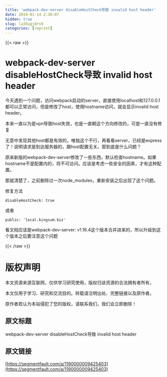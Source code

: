 ```yaml
---
title: 'webpack-dev-server disableHostCheck导致 invalid host header' 
date: 2019-01-14 2:30:07
hidden: true
slug: la35ugjdrs9
categories: [reprint]
---
```


{{< raw >}}

                    
<h1 id="articleHeader0">webpack-dev-server disableHostCheck导致 invalid host header</h1>
<p>今天遇到一个问题，访问webpack启动的server，直接使用localhost和127.0.0.1都可以正常访问，但是修改了host，使用hostname访问，就会显示invalid host header。</p>
<p>本来一直以为是vpn导致host失效，也是一直朝这个方向修改的，可是一直没有修复</p>
<p>无意中发现其他host都是有效的，唯独这个不行，再看看server，已经是express了！说明请求是到达服务器的，跟host配置无关。那到底是什么问题？</p>
<p>原来新版的webpack-dev-server修改了一些东西，默认检查hostname。如果hostname不是配置内的，将不可访问。应该是考虑一些安全的因素，才有这种配置。</p>
<p>那就清楚了，之前删除过一次node_modules，重新安装之后出现了这个问题。</p>
<p>修复方法</p>
<div class="widget-codetool" style="display:none;">
      <div class="widget-codetool--inner">
      <span class="selectCode code-tool" data-toggle="tooltip" data-placement="top" title="" data-original-title="全选"></span>
      <span type="button" class="copyCode code-tool" data-toggle="tooltip" data-placement="top" data-clipboard-text="disableHostCheck: true" title="" data-original-title="复制"></span>
      <span type="button" class="saveToNote code-tool" data-toggle="tooltip" data-placement="top" title="" data-original-title="放进笔记"></span>
      </div>
      </div><pre class="hljs yaml"><code style="word-break: break-word; white-space: initial;"><span class="hljs-attr">disableHostCheck:</span> <span class="hljs-literal">true</span></code></pre>
<p>或者</p>
<div class="widget-codetool" style="display:none;">
      <div class="widget-codetool--inner">
      <span class="selectCode code-tool" data-toggle="tooltip" data-placement="top" title="" data-original-title="全选"></span>
      <span type="button" class="copyCode code-tool" data-toggle="tooltip" data-placement="top" data-clipboard-text="public: 'local.kingsum.biz'" title="" data-original-title="复制"></span>
      <span type="button" class="saveToNote code-tool" data-toggle="tooltip" data-placement="top" title="" data-original-title="放进笔记"></span>
      </div>
      </div><pre class="hljs actionscript"><code style="word-break: break-word; white-space: initial;"><span class="hljs-keyword">public</span>: <span class="hljs-string">'local.kingsum.biz'</span></code></pre>
<p>看文档应该是webpack-dev-server: v1.16.4这个版本合并进来的，所以升级到这个版本之后要注意这个问题</p>

                
{{< /raw >}}

# 版权声明
本文资源来源互联网，仅供学习研究使用，版权归该资源的合法拥有者所有，

本文仅用于学习、研究和交流目的。转载请注明出处、完整链接以及原作者。

原作者若认为本站侵犯了您的版权，请联系我们，我们会立即删除！

## 原文标题
webpack-dev-server disableHostCheck导致 invalid host header

## 原文链接
[https://segmentfault.com/a/1190000009425403](https://segmentfault.com/a/1190000009425403)

